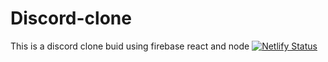 # Discord-clone

This is a discord clone buid using firebase react and node
[![Netlify Status](https://api.netlify.com/api/v1/badges/16347f96-2e54-41c6-8885-4639dafce14f/deploy-status)](https://app.netlify.com/sites/gaurav-discord/deploys)
